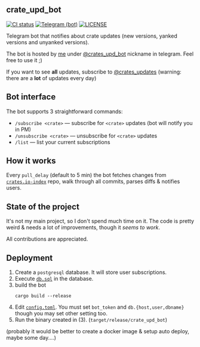 ## crate_upd_bot

[![CI status](https://github.com/WaffleLapkin/crate_upd_bot/workflows/Continuous%20integration/badge.svg)](https://github.com/WaffleLapkin/crate_upd_bot/actions)
[![Telegram (bot)](https://img.shields.io/badge/bot-@crates_upd_bot-9cf?logo=telegram)](https://t.me/crates_upd_bot)
[![LICENSE](https://img.shields.io/badge/license-MIT-blue.svg)](./LICENSE)

Telegram bot that notifies about crate updates (new versions, yanked versions and unyanked versions).

The bot is hosted by [me] under [@crates_upd_bot][bot-nick] nickname in telegram. Feel free to use it ;)

If you want to see **all** updates, subscribe to [@crates_updates][all] (warning: there are a **lot** of updates every day) 

[me]: https://t.me/wafflelapkin
[bot-nick]: https://t.me/crates_upd_bot 
[all]: https://t.me/crates_updates

## Bot interface

The bot supports 3 straightforward commands:
- `/subscribe <crate>` — subscribe for `<crate>` updates (bot will notify you in PM)
- `/unsubscribe <crate>` — unsubscribe for `<crate>` updates
- `/list` — list your current subscriptions

## How it works

Every `pull_delay` (default to 5 min) the bot fetches changes from [`crates.io-index`][index-repo] repo, walk through 
all commits, parses diffs & notifies users.

[index-repo]: https://github.com/rust-lang/crates.io-index.git

## State of the project

It's not my main project, so I don't spend much time on it. The code is pretty weird & 
needs a lot of improvements, though it _seems to work_.

All contributions are appreciated.

## Deployment

1. Create a `postgresql` database. It will store user subscriptions.
1. Execute [`db.sql`](./db.sql) in the database.
1. build the bot
   ```console
   cargo build --release
   ```
1. Edit [`config.toml`](./config.toml). You must set `bot_token` and `db.{host,user,dbname}` though you may set other setting too.
1. Run the binary created in (3). (`target/release/crate_upd_bot`)

(probably it would be better to create a docker image & setup auto deploy, maybe some day....)  


